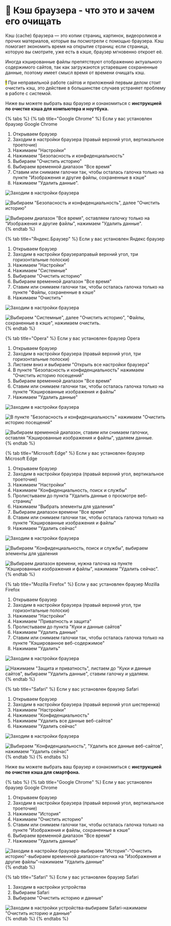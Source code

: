 # 🔄 Кэш браузера - что это и зачем его очищать

Кэш (cache) браузера — это копии страниц, картинок, видеороликов и прочих материалов, которые вы посмотрели с помощью браузера. Кэш помогает экономить время на открытие страниц: если страница, которую вы смотрите, уже есть в кэше, браузер мгновенно откроет её.&#x20;

Иногда кэшированные файлы препятствуют отображению актуального содержимого сайтов, так как загружаются устаревшие сохраненные данные, поэтому имеет смысл время от времени очищать кэш.

<mark style="color:blue;">**!**</mark> При неправильной работе сайтов и приложений первым делом стоит очистить кэш, это действие в большинстве случаев устраняет проблему в работе с системой.

Ниже вы можете выбрать ваш браузер и ознакомиться с **инструкцией по очистке кэша для компьютера и ноутбука.**

{% tabs %}
{% tab title="Google Chrome" %}
Если у вас установлен браузер Google Chrome<img src="../.gitbook/assets/хром.jpg" alt="" data-size="line">

1. Открываем браузер
2. Заходим в настройки браузера (правый верхний угол, вертикальное троеточие)
3. Нажимаем "Настройки"
4. Нажимаем "Безопасность и конфиденциальность"
5. Выбираем "Очистить историю"
6. Выбираем временной диапазон "Все время"
7. Ставим или снимаем галочки так, чтобы осталась галочка только на пункте "Изображения и другие файлы, сохраненные в кэше"
8. Нажимаем "Удалить данные".



![Заходим в настройки браузера](<../.gitbook/assets/image (186).png>)



![Выбираем "Безопасность и конфиденциальность", далее "Очистить историю"](<../.gitbook/assets/image (224).png>)



![Выбираем диапазон "Все время", оставляем галочку только на "Изображения и другие файлы", нажимаем "Удалить данные".](<../.gitbook/assets/image (576).png>)
{% endtab %}

{% tab title="Яндекс.Браузер" %}
Если у вас установлен Яндекс браузер <img src="../.gitbook/assets/image (643).png" alt="" data-size="line">

1. Открываем браузер
2. Заходим в настройки браузераправый верхний угол, три горизонтальные полоски)
3. Нажимаем "Настройки"
4. Нажимаем "Системные"
5. Выбираем "Очистить историю"
6. Выбираем временной диапазон "Все время"
7. Ставим или снимаем галочки так, чтобы осталась галочка только на пункте "Файлы, сохраненные в кэше"
8. Нажимаем "Очистить"



![Заходим в настройки браузера](../.gitbook/assets/янд1.png)



![Выбираем "Системные", далее "Очистить историю", "Файлы, сохраненные в кэше", нажимаем очистить.](../.gitbook/assets/янд2.png)
{% endtab %}

{% tab title="Opera" %}
Если у вас установлен браузер Opera<img src="../.gitbook/assets/image (399).png" alt="" data-size="line">

1. Открываем браузер
2. Заходим в настройки браузера (правый верхний угол, три горизонтальные полоски)
3. Листаем вниз и выбираем "Открыть все настройки браузера"
4. В пункте "Безопасность и конфиденциальность" нажимаем "Очистить историю посещений"
5. Выбираем временной диапазон "Все время"
6. Ставим или снимаем галочки так, чтобы осталась галочка только на пункте "Кэшированные изображения и файлы"
7. Нажимаем "Удалить данные"



![Заходим в настройки браузера](../.gitbook/assets/оп1.png)



![В пункте "Безопасность и конфиденциальность" нажимаем "Очистить историю посещений"](../.gitbook/assets/оп2.png)



![Выбираем временной диапазон, ставим или снимаем галочки, оставляя "Кэшированные изображения и файлы", удаляем данные.](../.gitbook/assets/оп3.png)
{% endtab %}

{% tab title="Microsoft Edge" %}
Если у вас установлен браузер Microsoft Edge<img src="../.gitbook/assets/Microsoft Edge.jpg" alt="" data-size="line">

1. Открываем браузер
2. Заходим в настройки браузера (правый верхний угол, вертикальное троеточие)
3. Нажимаем "Настройки"
4. Нажимаем "Конфиденциальность, поиск и службы"
5. Пролистываем до пункта "Удалить данные о просмотре веб-страниц"
6. Нажимаем "Выбрать элементы для удаления"
7. Выбираем диапазон времени "Все время"
8. Ставим или снимаем галочки так, чтобы осталась галочка только на пункте "Кэшированные изображения и файлы"
9. Нажимаем "Удалить сейчас"



![Заходим в настройки браузера](<../.gitbook/assets/image (639).png>)



![Выбираем "Конфиденциальность, поиск и службы", выбираем элементы для удаления](<../.gitbook/assets/image (618).png>)



![Выбираем диапазон времени, нужна галочка на пункте "Кэшированные изображения и файлы", нажимаем "Удалить сейчас".](<../.gitbook/assets/image (753).png>)
{% endtab %}

{% tab title="Mozilla Firefox" %}
Если у вас установлен браузер Mozilla Firefox<img src="../.gitbook/assets/image (184).png" alt="" data-size="line">

1. Открываем браузер
2. Заходим в настройки браузера (правый верхний угол, три горизонтальные полоски)
3. Нажимаем "Настройки"
4. Нажимаем "Приватность и защита"
5. Пролистываем до пункта "Куки и данные сайтов"
6. Нажимаем "Удалить данные"
7. Ставим или снимаем галочки так, чтобы осталась галочка только на пункте "Кэшированное веб-содержимое"
8. Нажимаем "Удалить"



![Заходим в настройки браузера](../.gitbook/assets/моз1.png)



![Нажимаем "Защита и приватность", листаем до "Куки и данные сайтов", выбираем "Удалить данные", ставим галочку и удаляем.](../.gitbook/assets/моз2.png)
{% endtab %}

{% tab title="Safari" %}
Если у вас установлен браузер Safari<img src="../.gitbook/assets/image (579).png" alt="" data-size="line">

1. Открываем браузер
2. Заходим в настройки браузера (правый верхний угол шестеренка)
3. Нажимаем "Настройки"
4. Нажимаем "Конфиденциальность"
5. Нажимаем "Удалить все данные веб-сайтов"
6. Нажимаем "Удалить сейчас"

![Заходим в настройки браузера](../.gitbook/assets/саф1.png)



![Выбираем "Конфиденциальность", "Удалить все данные веб-сайтов", нажимаем "Удалить сейчас"](../.gitbook/assets/саф2.png)
{% endtab %}
{% endtabs %}

Ниже вы можете выбрать ваш браузер и ознакомиться с **инструкцией по очистке кэша для смартфона.**

{% tabs %}
{% tab title="Google Chrome" %}
Если у вас установлен браузер Google Chrome<img src="../.gitbook/assets/хром.jpg" alt="" data-size="line">

1. Открываем браузер
2. Заходим в настройки браузера (правый верхний угол, вертикальное троеточие)
3. Нажимаем "История"
4. Нажимаем "Очистить историю"
5. Ставим или снимаем галочки так, чтобы осталась галочка только на пункте "Изображения и файлы, сохраненные в кэше"
6. Выбираем временной диапазон "Все время"
7. Нажимаем "Удалить данные"



![Заходим в настройки браузера-выбираем "История"-"Очистить историю"-выбираем временной диапазон-галочка на "Изображения и другие файлы"-нажимаем "Удалить данные"](<../.gitbook/assets/см хр.png>)
{% endtab %}

{% tab title="Safari" %}
Если у вас установлен браузер Safari<img src="../.gitbook/assets/image (579).png" alt="" data-size="line">

1. Заходим в настройки устройства
2. Выбираем Safari
3. Выбираем "Очистить историю и данные"



![Заходим в настройки устройства-выбираем Safari-нажимаем "Очистить историю и данные"](<../.gitbook/assets/смар саф.png>)
{% endtab %}
{% endtabs %}



